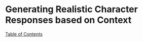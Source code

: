 # Generating Realistic Character Responses based on Context

[Table of Contents](#table-of-contents)